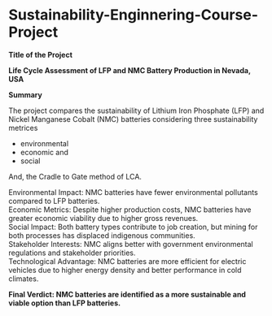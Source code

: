 # Sustainability-Enginnering-Course-Project

**Title of the Project**

**Life Cycle Assessment of LFP and NMC Battery Production in Nevada, USA**

**Summary**

The project compares the sustainability of Lithium Iron Phosphate (LFP) and Nickel Manganese Cobalt (NMC) batteries considering three sustainability metrices 
* environmental
* economic and
* social 

And, the Cradle to Gate method of LCA.


Environmental Impact: NMC batteries have fewer environmental pollutants compared to LFP batteries.  
Economic Metrics: Despite higher production costs, NMC batteries have greater economic viability due to higher gross revenues.  
Social Impact: Both battery types contribute to job creation, but mining for both processes has displaced indigenous communities.  
Stakeholder Interests: NMC aligns better with government environmental regulations and stakeholder priorities.  
Technological Advantage: NMC batteries are more efficient for electric vehicles due to higher energy density and better performance in cold climates.  

**Final Verdict: NMC batteries are identified as a more sustainable and viable option than LFP batteries.**
